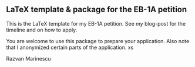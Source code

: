 ## LaTeX template & package for the EB-1A petition

This is the LaTeX template for my EB-1A petition. See my blog-post for the timeline and on how to apply.

You are welcome to use this package to prepare your application. Also note that I anonymized certain parts of the application. xs

Razvan Marinescu